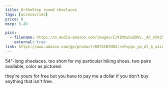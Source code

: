 ```yaml
---
title: OrthoStep round shoelaces
tags: [accessories]
price: 0
msrp: 5.49

pics:
  - filename: https://m.media-amazon.com/images/I/91MXukaZWVL._AC_UX625_.jpg
    external: true
link: https://www.amazon.com/gp/product/B0741BYNR3/ref=ppx_yo_dt_b_asin_title_o00_s00?ie=UTF8&psc=1
---
```


54"-long shoelaces.  too short for my particular hiking shoes.  two pairs
available, color as pictured.

they're yours for free but you have to pay me a dollar if you don't buy
anything that isn't free.
